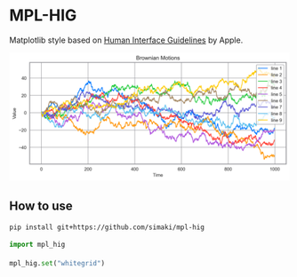 # MPL-HIG

Matplotlib style based on [Human Interface Guidelines](https://developer.apple.com/design/human-interface-guidelines/macos/visual-design/color/) by Apple.

![line](examples/line.png)

## How to use

```sh
pip install git+https://github.com/simaki/mpl-hig
```

```python
import mpl_hig

mpl_hig.set("whitegrid")
```
